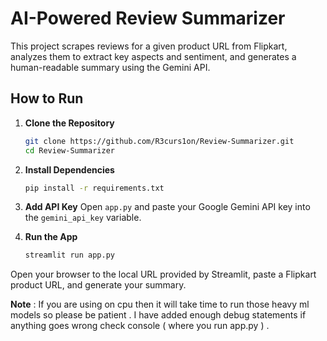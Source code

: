 # AI-Powered Review Summarizer

This project scrapes reviews for a given product URL from Flipkart, analyzes them to extract key aspects and sentiment, and generates a human-readable summary using the Gemini API.

## How to Run

1.  **Clone the Repository**
    ```bash
    git clone https://github.com/R3curs1on/Review-Summarizer.git
    cd Review-Summarizer
    ```

2.  **Install Dependencies**
    ```bash
    pip install -r requirements.txt
    ```

3.  **Add API Key**
    Open `app.py` and paste your Google Gemini API key into the `gemini_api_key` variable.

4.  **Run the App**
    ```bash
    streamlit run app.py
    ```

Open your browser to the local URL provided by Streamlit, paste a Flipkart product URL, and generate your summary.

**Note** : If you are using on cpu then it will take time to run those heavy ml models so please be patient . I have added enough debug statements if anything goes wrong check console ( where you run app.py )  .
